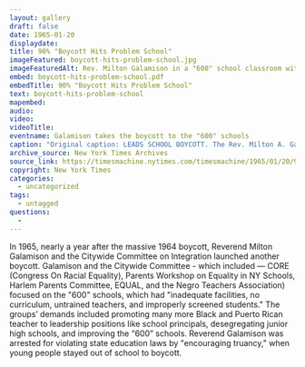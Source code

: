 ```yaml
---
layout: gallery
draft: false
date: 1965-01-20
displaydate:
title: 90% "Boycott Hits Problem School"
imageFeatured: boycott-hits-problem-school.jpg
imageFeaturedAlt: Rev. Milton Galamison in a "600" school classroom with a group of black teenagers
embed: boycott-hits-problem-school.pdf
embedTitle: 90% "Boycott Hits Problem School"
text: boycott-hits-problem-school
mapembed:
audio:
video:
videoTitle: 
eventname: Galamison takes the boycott to the "600" schools
caption: "Original caption: LEADS SCHOOL BOYCOTT. The Rev. Milton A. Galamison at the South Third Street Methodist Church in brooklyn with some of the pupils who stayed away from P.S. 617 one of the city's schools for problem children. Mr. Galamison led boycott of the schools as part of campaign by Citywide Committee for Integrated Schools to end special program."
archive_source: New York Times Archives
source_link: https://timesmachine.nytimes.com/timesmachine/1965/01/20/97182442.html?pageNumber=27
copyright: New York Times
categories:
  - uncategorized
tags:
  - untagged
questions:
  - 
---
```


In 1965, nearly a year after the massive 1964 boycott, Reverend Milton Galamison and the Citywide Committee on Integration launched another boycott. Galamison and the Citywide Committee - which included — CORE (Congress On Racial Equality), Parents Workshop on Equality in NY Schools, Harlem Parents Committee, EQUAL, and the Negro Teachers Association) focused on the "600" schools, which had "inadequate facilities, no curriculum, untrained teachers, and improperly screened students." The groups’ demands included promoting many more Black and Puerto Rican teacher to leadership positions like school principals, desegregating junior high schools, and improving the “600” schools.  Reverend Galamison was arrested for violating state education laws by "encouraging truancy," when young people stayed out of school to boycott. 
